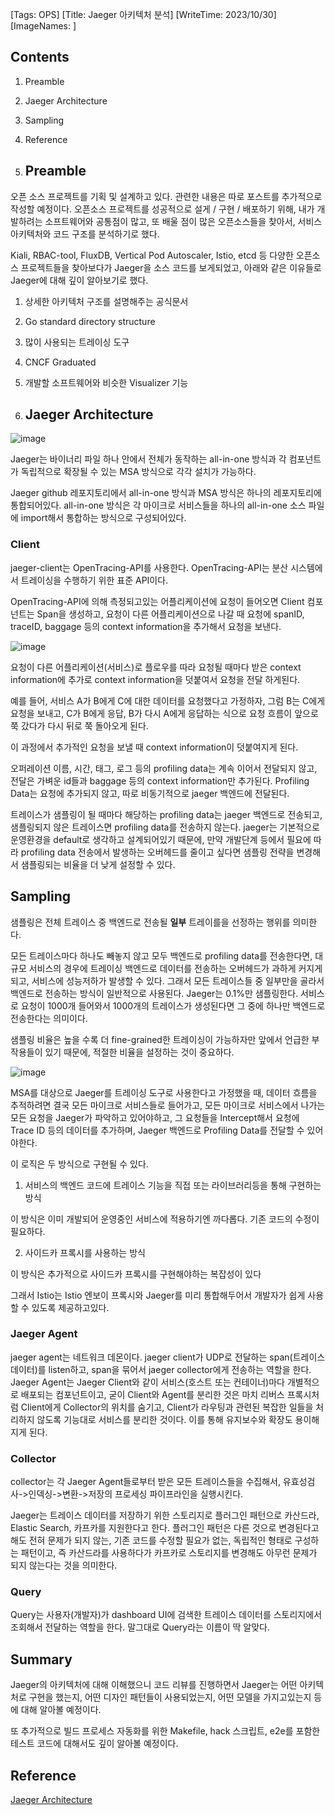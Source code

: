[Tags: OPS]
[Title: Jaeger 아키텍처 분석]
[WriteTime: 2023/10/30]
[ImageNames: ]

## Contents

1. Preamble
2. Jaeger Architecture
3. Sampling
4. Reference

1. ## Preamble


오픈 소스 프로젝트를 기획 및 설계하고 있다. 관련한 내용은 따로 포스트를 추가적으로 작성할 예정이다. 오픈소스 프로젝트를 성공적으로  설게 / 구현 / 배포하기 위해, 내가 개발하려는 소프트웨어와 공통점이 많고, 또 배울 점이 많은 오픈소스들을 찾아서, 서비스 아키텍처와 코드 구조를 분석하기로 했다.

Kiali, RBAC-tool, FluxDB, Vertical Pod Autoscaler, Istio, etcd 등 다양한 오픈소스 프로젝트들을 찾아보다가 Jaeger을 소스 코드를 보게되었고, 아래와 같은 이유들로 Jaeger에 대해 깊이 알아보기로 했다.


1. 상세한 아키텍처 구조를 설명해주는 공식문서
2. Go standard directory structure 
3. 많이 사용되는 트레이싱 도구
4. CNCF Graduated
5. 개발할 소프트웨어와 비슷한 Visualizer 기능

2. ## Jaeger Architecture


![image](https://res.craft.do/user/full/6deb5b3a-d995-5f97-e85b-e7c3c5f9702a/doc/62CA6542-E0E2-427F-9137-EE5A1DE9FC26/95C3F2AB-B363-40C0-B093-AA8A99C36852_2/UDaJWV6byg34lihPR9yQji4Rq5dVIVH4HHX4r8WkM3Ez/Image.png)

Jaeger는 바이너리 파일 하나 안에서 전체가 동작하는 all-in-one 방식과 각 컴포넌트가 독립적으로 확장될 수 있는 MSA 방식으로 각각 설치가 가능하다.

Jaeger github 레포지토리에서 all-in-one 방식과 MSA 방식은 하나의 레포지토리에 통합되어있다. all-in-one 방식은 각 마이크로 서비스들을 하나의 all-in-one 소스 파일에 import해서 통합하는 방식으로 구성되어있다.

### Client


jaeger-client는 OpenTracing-API를 사용한다. OpenTracing-API는 분산 시스템에서 트레이싱을 수행하기 위한 표준 API이다.

OpenTracing-API에 의해 측정되고있는 어플리케이션에 요청이 들어오면 Client 컴포넌트는 Span을 생성하고, 요청이 다른 어플리케이션으로 나갈 때 요청에  spanID, traceID, baggage 등의 context information을 추가해서 요청을 보낸다.

![image](https://res.craft.do/user/full/6deb5b3a-d995-5f97-e85b-e7c3c5f9702a/doc/62CA6542-E0E2-427F-9137-EE5A1DE9FC26/7472FAAC-F734-4AC5-943F-8C06BB21E736_2/Rd58DnKg1UlDrlvST0zeic1uDgjlUxy8mbNwVGyQgEkz/Image.png)

요청이 다른 어플리케이션(서비스)로 플로우를 따라 요청될 때마다 받은 context information에 추가로 context information을 덧붙여서 요청을 전달 하게된다.

예를 들어, 서비스 A가 B에게 C에 대한 데이터를 요청했다고 가정하자, 그럼 B는 C에게 요청을 보내고, C가 B에게 응답, B가 다시 A에게 응답하는 식으로 요청 흐름이 앞으로 쭉 갔다가 다시 뒤로 쭉 돌아오게 된다.

이 과정에서 추가적인 요청을 보낼 때 context information이 덧붙여지게 된다.

오퍼레이션 이름, 시간, 태그, 로그 등의 profiling data는 계속 이어서 전달되지 않고, 전달은 가벼운 id들과 baggage 등의 context information만 추가된다. Profiling Data는 요청에 추가되지 않고, 따로 비동기적으로 jaeger 백엔드에 전달된다.

트레이스가 샘플링이 될 때마다 해당하는 profiling data는 jaeger 백엔드로 전송되고, 샘플링되지 않은 트레이스면 profiling data를 전송하지 않는다. jaeger는 기본적으로 운영환경을 default로 생각하고 설계되어있기 때문에, 만약 개발단계 등에서 필요에 따라 profiling data 전송에서 발생하는 오버헤드를 줄이고 싶다면 샘플링 전략을 변경해서 샘플링되는 비율을 더 낮게 설정할 수 있다.

## Sampling


샘플링은 전체 트레이스 중 백엔드로 전송될 **일부** 트레이를을 선정하는 행위를 의미한다.

모든 트레이스마다 하나도 빼놓지 않고 모두 백엔드로 profiling data를 전송한다면, 대규모 서비스의 경우에 트레이싱 백엔드로 데이터를 전송하는 오버헤드가 과하게 커지게 되고, 서비스에 성능저하가 발생할 수 있다. 그래서 모든 트레이스들 중 일부만을 골라서 백엔드로 전송하는 방식이 일반적으로 사용된다. Jaeger는 0.1%만 샘플링한다. 서비스로 요청이 1000개 들어와서 1000개의 트레이스가 생성된다면 그 중에 하나만 백엔드로 전송한다는 의미이다.

샘플링 비율은 높을 수록 더 fine-grained한 트레이싱이 가능하자만 앞에서 언급한 부작용들이 있기 때문에, 적절한 비율을 설정하는 것이 중요하다.

![image](https://res.craft.do/user/full/6deb5b3a-d995-5f97-e85b-e7c3c5f9702a/doc/62CA6542-E0E2-427F-9137-EE5A1DE9FC26/ED4A5EF3-41FA-4D4E-88BE-C3AD86DD9D30_2/3aiXTbddiKcDNyxCGmB3hOUxnQcok7n4vunahjn3L2Mz/Image.png)

MSA를 대상으로 Jaeger를 트레이싱 도구로 사용한다고 가정했을 때, 데이터 흐름을 추적하려면 결국 모든 마이크로 서비스들로 들어가고, 모든 마이크로 서비스에서 나가는 모든 요청을 Jaeger가 파악하고 있어야하고, 그 요청들을 Intercept해서 요청에 Trace ID 등의 데이터를 추가하며, Jaeger 백엔드로 Profiling Data를 전달할 수 있어야한다. 

이 로직은 두 방식으로 구현될 수 있다.


1.  서비스의 백엔드 코드에 트레이스 기능을 직접 또는 라이브러리등을 통해 구현하는 방식

이 방식은 이미 개발되어 운영중인 서비스에 적용하기엔 까다롭다. 기존 코드의 수정이 필요하다. 


2.  사이드카 프록시를 사용하는 방식

이 방식은 추가적으로 사이드카 프록시를 구현해야하는 복잡성이 있다

그래서 Istio는 Istio 엔보이 프록시와 Jaeger를 미리 통합해두어서 개발자가 쉽게 사용할 수 있도록 제공하고있다.

### Jaeger Agent


jaeger agent는 네트워크 데몬이다. jaeger client가 UDP로 전달하는 span(트레이스 데이터)를 listen하고, span을 묶어서 jaeger collector에게 전송하는 역할을 한다. Jaeger Agent는 Jaeger Client와 같이 서비스(호스트 또는 컨테이너)마다 개별적으로 배포되는 컴포넌트이고, 굳이 Client와 Agent를 분리한 것은 마치 리버스 프록시처럼 Client에게 Collector의 위치를 숨기고, Client가 라우팅과 관련된 복잡한 일들을 처리하지 않도록 기능대로 서비스를 분리한 것이다. 이를 통해 유지보수와 확장도 용이해지게 된다.

### Collector


collector는 각 Jaeger Agent들로부터 받은 모든 트레이스들을 수집해서, 유효성검사->인덱싱->변환->저장의 프로세싱 파이프라인을 실행시킨다.

Jaeger는 트레이스 데이터를 저장하기 위한 스토리지로  플러그인 패턴으로 카산드라, Elastic Search, 카프카를 지원한다고 한다. 플러그인 패턴은 다른 것으로 변경된다고 해도 전혀 문제가 되지 않는, 기존 코드를 수정할 필요가 없는, 독립적인 형태로 구성하는 패턴이고, 즉  카산드라를 사용하다가 카프카로 스토리지를 변경해도 아무런 문제가 되지 않는다는 것을 의미한다.

### Query


Query는 사용자(개발자)가 dashboard UI에 검색한 트레이스 데이터를 스토리지에서 조회해서 전달하는 역할을 한다. 말그대로 Query라는 이름이 딱 알맞다.

## Summary


Jaeger의 아키텍처에 대해 이해했으니 코드 리뷰를 진행하면서 Jaeger는 어떤 아키텍처로 구현을 했는지, 어떤 디자인 패턴들이 사용되었는지, 어떤 모델을 가지고있는지 등에 대해 알아볼 예정이다.

또 추가적으로 빌드 프로세스 자동화를 위한 Makefile, hack 스크립트, e2e를 포함한 테스트 코드에 대해서도 깊이 알아볼 예정이다.

##  Reference


[Jaeger Architecture](https://www.jaegertracing.io/docs/1.23/architecture)